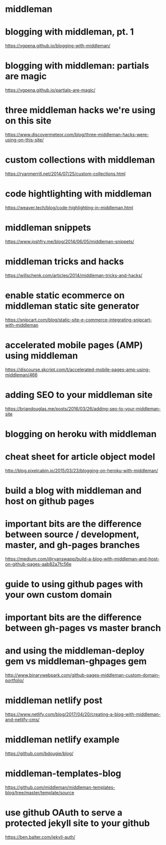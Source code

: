 #
# middleman
#

# blogging with middleman, pt. 1
https://vgpena.github.io/blogging-with-middleman/

# blogging with middleman: partials are magic
https://vgpena.github.io/partials-are-magic/

# three middleman hacks we're using on this site
https://www.discovermeteor.com/blog/three-middleman-hacks-were-using-on-this-site/

# custom collections with middleman
https://ryanmerrill.net/2014/07/25/custom-collections.html

# code hightlighting with middleman
https://weaver.tech/blog/code-highlighting-in-middleman.html

# middleman snippets
https://www.joshfry.me/blog/2014/06/05/middleman-snippets/

# middleman tricks and hacks
https://willschenk.com/articles/2014/middleman-tricks-and-hacks/

# enable static ecommerce on middleman static site generator
https://snipcart.com/blog/static-site-e-commerce-integrating-snipcart-with-middleman

# accelerated mobile pages (AMP) using middleman
https://discourse.skcript.com/t/accelerated-mobile-pages-amp-using-middleman/466

# adding SEO to your middleman site
https://briandouglas.me/posts/2016/03/26/adding-seo-to-your-middleman-site

# blogging on heroku with middleman
# cheat sheet for article object model
http://blog.pixelcabin.io/2015/03/23/blogging-on-heroku-with-middleman/

# build a blog with middleman and host on github pages
# important bits are the difference between source / development, master, and gh-pages branches
https://medium.com/@ryanswapp/build-a-blog-with-middleman-and-host-on-github-pages-aab82a7fc56e

# guide to using github pages with your own custom domain
# important bits are the difference between gh-pages vs master branch
# and using the middleman-deploy gem vs middleman-ghpages gem
http://www.binarywebpark.com/github-pages-middleman-custom-domain-portfolio/

# middleman netlify post
https://www.netlify.com/blog/2017/04/20/creating-a-blog-with-middleman-and-netlify-cms/

# middleman netlify example
https://github.com/bdougie/blog/

# middleman-templates-blog
https://github.com/middleman/middleman-templates-blog/tree/master/template/source

# use github OAuth to serve a protected jekyll site to your github
https://ben.balter.com/jekyll-auth/

